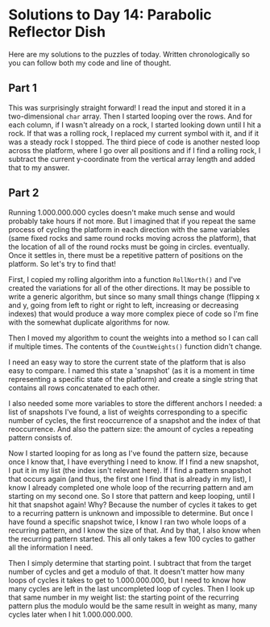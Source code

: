 # Solutions to Day 14: Parabolic Reflector Dish

Here are my solutions to the puzzles of today. Written chronologically so you can follow both my code and line of thought.

## Part 1

This was surprisingly straight forward! I read the input and stored it in a two-dimensional `char` array. Then I started looping over the rows. And for each column, if I wasn't already on a rock, I started looking down until I hit a rock. If that was a rolling rock, I replaced my current symbol with it, and if it was a steady rock I stopped. The third piece of code is another nested loop across the platform, where I go over all positions and if I find a rolling rock, I subtract the current y-coordinate from the vertical array length and added that to my answer.

## Part 2

Running 1.000.000.000 cycles doesn't make much sense and would probably take hours if not more. But I imagined that if you repeat the same process of cycling the platform in each direction with the same variables (same fixed rocks and same round rocks moving across the platform), that the location of all of the round rocks must be going in circles. eventually. Once it settles in, there must be a repetitive pattern of positions on the platform. So let's try to find that!

First, I copied my rolling algorithm into a function `RollNorth()` and I've created the variations for all of the other directions. It may be possible to write a generic algorithm, but since so many small things change (flipping x and y, going from left to right or right to left, increasing or decreasing indexes) that would produce a way more complex piece of code so I'm fine with the somewhat duplicate algorithms for now.

Then I moved my algorithm to count the weights into a method so I can call if multiple times. The contents of the `CountWeights()` function didn't change.

I need an easy way to store the current state of the platform that is also easy to compare. I named this state a 'snapshot' (as it is a moment in time representing a specific state of the platform) and create a single string that contains all rows concatenated to each other.

I also needed some more variables to store the different anchors I needed: a list of snapshots I've found, a list of weights corresponding to a specific number of cycles, the first reoccurrence of a snapshot and the index of that reoccurrence. And also the pattern size: the amount of cycles a repeating pattern consists of.

Now I started looping for as long as I've found the pattern size, because once I know that, I have everything I need to know. If I find a new snapshot, I put it in my list (the index isn't relevant here). If I find a pattern snapshot that occurs again (and thus, the first one I find that is already in my list), I know I already completed one whole loop of the recurring pattern and am starting on my second one. So I store that pattern and keep looping, until I hit that snapshot again! Why? Because the number of cycles it takes to get to a recurring pattern is unknown and impossible to determine. But once I have found a specific snapshot twice, I know I ran two whole loops of a recurring pattern, and I know the size of that. And by that, I also know when the recurring pattern started. This all only takes a few 100 cycles to gather all the information I need.

Then I simply determine that starting point. I subtract that from the target number of cycles and get a modulo of that. It doesn't matter how many loops of cycles it takes to get to 1.000.000.000, but I need to know how many cycles are left in the last uncompleted loop of cycles. Then I look up that same number in my weight list: the starting point of the recurring pattern plus the modulo would be the same result in weight as many, many cycles later when I hit 1.000.000.000.